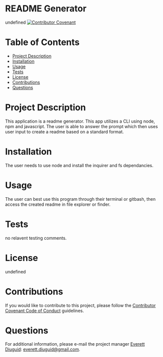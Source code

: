 # README Generator 
  undefined [![Contributor Covenant](https://img.shields.io/badge/Contributor%20Covenant-v2.0%20adopted-ff69b4.svg)](https://www.contributor-covenant.org/version/2/0/code_of_conduct/)
  # Table of Contents
  * [Project Description](#project-description)
  * [Installation](#installation)
  * [Usage](#usage)
  * [Tests](#tests)
  * [License](#license)
  * [Contributions](#contributions)
  * [Questions](#questions)
  # Project Description
  This application is a readme generator.  This app utilizes a CLI using node, npm and javascript.  The user is able to answer the prompt which then uses user input to create a readme based on a standard format.
  # Installation
  The user needs to use node and install the inquirer and fs dependancies.
  # Usage
  The user can best use this program through their terminal or gitbash, then access the created readme in file explorer or finder.
  # Tests
  no relavent testing comments.
  # License
  undefined
  # Contributions
  If you would like to contribute to this project, please follow the [Contributor Covenant Code of Conduct](https://www.contributor-covenant.org/version/2/0/code_of_conduct/) guidelines.
  # Questions
  For additional information, please e-mail the project manager [Everett Diuguid](https://github.com/undefined/): everett.diuguid@gmail.com.  
